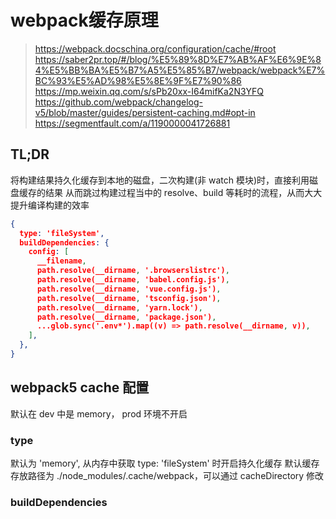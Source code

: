 # webpack缓存原理
> https://webpack.docschina.org/configuration/cache/#root
> https://saber2pr.top/#/blog/%E5%89%8D%E7%AB%AF%E6%9E%84%E5%BB%BA%E5%B7%A5%E5%85%B7/webpack/webpack%E7%BC%93%E5%AD%98%E5%8E%9F%E7%90%86
> https://mp.weixin.qq.com/s/sPb20xx-I64mifKa2N3YFQ
> https://github.com/webpack/changelog-v5/blob/master/guides/persistent-caching.md#opt-in
> https://segmentfault.com/a/1190000041726881

## TL;DR
将构建结果持久化缓存到本地的磁盘，二次构建(非 watch 模块)时，直接利用磁盘缓存的结果
从而跳过构建过程当中的 resolve、build 等耗时的流程，从而大大提升编译构建的效率

```json
{
  type: 'fileSystem',
  buildDependencies: {
    config: [
      __filename,
      path.resolve(__dirname, '.browserslistrc'),
      path.resolve(__dirname, 'babel.config.js'),
      path.resolve(__dirname, 'vue.config.js'),
      path.resolve(__dirname, 'tsconfig.json'),
      path.resolve(__dirname, 'yarn.lock'),
      path.resolve(__dirname, 'package.json'),
      ...glob.sync('.env*').map((v) => path.resolve(__dirname, v)),
    ],
  },
}
```

## webpack5 cache 配置
默认在 dev 中是 memory， prod 环境不开启

### type
默认为 'memory', 从内存中获取
type: 'fileSystem' 时开启持久化缓存
默认缓存存放路径为 ./node_modules/.cache/webpack，可以通过 cacheDirectory 修改


### buildDependencies
